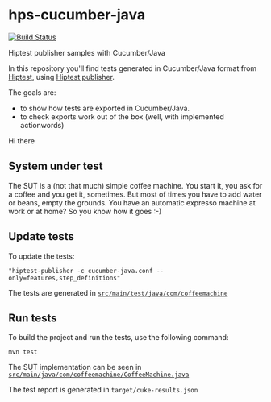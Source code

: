 # hps-cucumber-java

[![Build Status](https://travis-ci.org/ananthgraman/hps-cucumber-java.svg?branch=master)](https://travis-ci.org/ananthgraman/hps-cucumber-java)

Hiptest publisher samples with Cucumber/Java

In this repository you'll find tests generated in Cucumber/Java format from [Hiptest](https://hiptest.com), using [Hiptest publisher](https://github.com/hiptest/hiptest-publisher).

The goals are:

 * to show how tests are exported in Cucumber/Java.
 * to check exports work out of the box (well, with implemented actionwords)

 Hi there
 
System under test
------------------

The SUT is a (not that much) simple coffee machine. You start it, you ask for a coffee and you get it, sometimes. But most of times you have to add water or beans, empty the grounds. You have an automatic expresso machine at work or at home? So you know how it goes :-)

Update tests
-------------


To update the tests:

    "hiptest-publisher -c cucumber-java.conf --only=features,step_definitions"

The tests are generated in [``src/main/test/java/com/coffeemachine``](https://github.com/hiptest/hps-cucumber-java/tree/master/src/test/java/com/coffeemachine)

Run tests
---------


To build the project and run the tests, use the following command:

    mvn test

The SUT implementation can be seen in [``src/main/java/com/coffeemachine/CoffeeMachine.java``](https://github.com/hiptest/hps-cucumber-java/blob/master/src/main/java/com/coffeemachine/CoffeeMachine.java)

The test report is generated in ```target/cuke-results.json```
